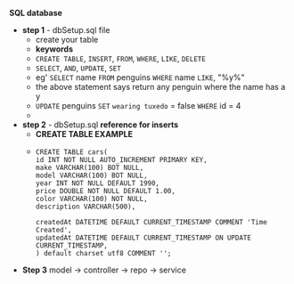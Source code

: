 **SQL database** 
* **step 1** - dbSetup.sql file
  * create your table
  * **keywords**
  * `CREATE TABLE`, `INSERT`, `FROM`, `WHERE`, `LIKE`, `DELETE`
  * `SELECT`, `AND`, `UPDATE`, `SET`
  * eg' `SELECT` name `FROM` penguins `WHERE` name `LIKE`, "%y%"
  * the above statement says return any penguin where the name has a y
  * `UPDATE` penguins  `SET` ``wearing tuxedo`` = false `WHERE` id = 4
  * 
* **step 2** - dbSetup.sql **reference for inserts**
  * **CREATE TABLE EXAMPLE** 
  *     CREATE TABLE cars(
        id INT NOT NULL AUTO_INCREMENT PRIMARY KEY,
        make VARCHAR(100) BOT NULL,
        model VARCHAR(100) BOT NULL,
        year INT NOT NULL DEFAULT 1990,
        price DOUBLE NOT NULL DEFAULT 1.00,
        color VARCHAR(100) NOT NULL,
        description VARCHAR(500),
  
        createdAt DATETIME DEFAULT CURRENT_TIMESTAMP COMMENT 'Time Created',
        updatedAt DATETIME DEFAULT CURRENT_TIMESTAMP ON UPDATE CURRENT_TIMESTAMP,
        ) default charset utf8 COMMENT '';

* **Step 3** model -> controller -> repo -> service 